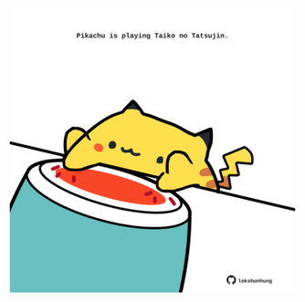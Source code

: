 <!-- built at 21/09/2021, 17:10:40 UTC -->
<p align="center">
  <img width="500" height="500" src="./ReadmeImage.svg">
</p>
